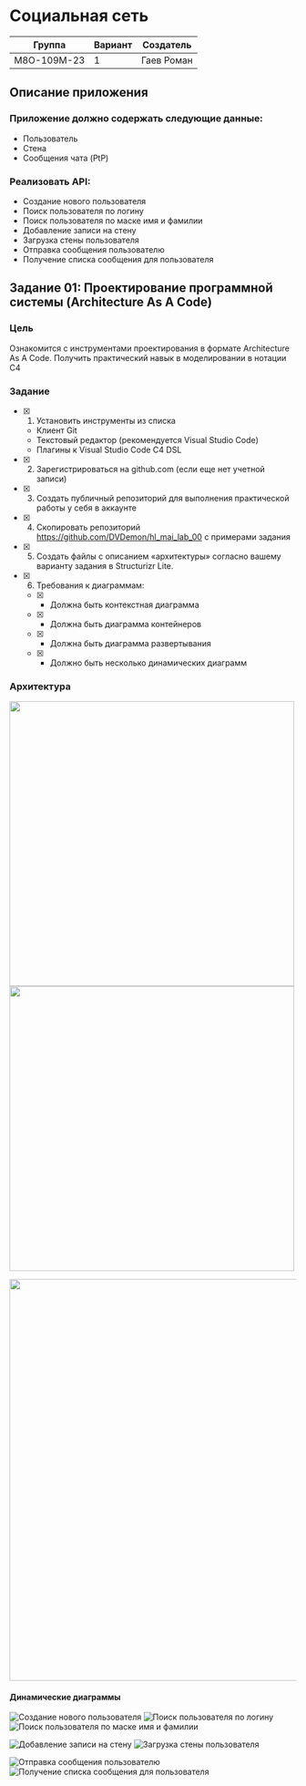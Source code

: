 # Социальная сеть 

| Группа      | Вариант | Создатель   | 
|-------------|---------|-------------|
| М8О-109М-23 |     1   | Гаев Роман  | 

## Описание приложения
### Приложение должно содержать следующие данные:
- Пользователь
- Стена
- Сообщения чата (PtP)
### Реализовать API:
- Создание нового пользователя
- Поиск пользователя по логину
- Поиск пользователя по маске имя и фамилии
- Добавление записи на стену
- Загрузка стены пользователя
- Отправка сообщения пользователю
- Получение списка сообщения для пользователя
## Задание 01: Проектирование программной системы (Architecture As A Code)
### Цель
Ознакомится с инструментами проектирования в формате Architecture As A Code.
Получить практический навык в моделировании в нотации C4
### Задание
- [x] 1. Установить инструменты из списка
   - Клиент Git
   - Текстовый редактор (рекомендуется Visual Studio Code)
   - Плагины к Visual Studio Code C4 DSL
- [x] 2. Зарегистрироваться на github.com (если еще нет учетной записи)
- [x] 3. Создать публичный репозиторий для выполнения практической работы у себя в
аккаунте
- [x] 4. Скопировать репозиторий https://github.com/DVDemon/hl_mai_lab_00 с
примерами задания
- [x] 5. Создать файлы с описанием «архитектуры» согласно вашему варианту задания
в Structurizr Lite.
- [x] 6. Требования к диаграммам:
   - [x] - Должна быть контекстная диаграмма
   - [x] - Должна быть диаграмма контейнеров
   - [x] - Должна быть диаграмма развертывания
   - [x] - Должно быть несколько динамических диаграмм
### Архитектура

<img src = "documentation/images/structurizr-SystemContext.png" width ="500" /> <img src = "documentation/images/structurizr-Container.png" width ="500" />

<img src = "documentation/images/structurizr-deployment.png" width ="705" />

#### Динамические диаграммы

![Создание нового пользователя](documentation/images/structurizr-UC01.png)
![Поиск пользователя по логину](documentation/images/structurizr-UC02.png)
![Поиск пользователя по маске имя и фамилии](documentation/images/structurizr-UC03.png)

![Добавление записи на стену](documentation/images/structurizr-UC11.png)
![Загрузка стены пользователя](documentation/images/structurizr-UC12.png)

![Отправка сообщения пользователю](documentation/images/structurizr-UC21.png)
![Получение списка сообщения для пользователя](documentation/images/structurizr-UC22.png)